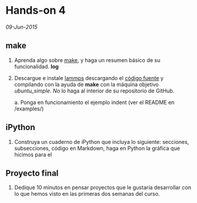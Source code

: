 # Hands-on 4
*09-Jun-2015*

## make

1. Aprenda algo sobre [make](re-carpentry.org/v4/make/), y haga un resumen básico de su funcionalidad. **log**
2. Descargue e instale [lammps](http://lammps.sandia.gov/) descargando el [código fuente](http://lammps.sandia.gov/tars/lammps-stable.tar.gz) y compilando con la ayuda de **make** con la máquina objetivo *ubuntu_simple*. *No* lo haga al interior de su repositorio de GitHub.

	a. Ponga en funcionamiento el ejemplo indent (ver el README en /examples/)

## iPython

1. Construya un cuaderno de iPython que incluya lo siguiente: secciones, subsecciones, código en Markdown, haga en Python la gráfica que hicimos para el 

## Proyecto final

1. Dedique 10 minutos en pensar proyectos que le gustaría desarrollar con lo que hemos visto en las primeras dos semanas del curso.